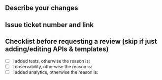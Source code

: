 ## Describe your changes

## Issue ticket number and link

## Checklist before requesting a review (skip if just adding/editing APIs & templates)
- [ ] I added tests, otherwise the reason is: 
- [ ] I observability, otherwise the reason is:
- [ ] I added analytics, otherwise the reason is: 
